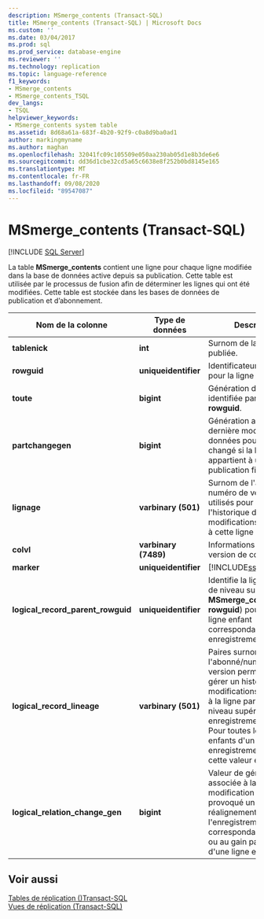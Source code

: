 ```yaml
---
description: MSmerge_contents (Transact-SQL)
title: MSmerge_contents (Transact-SQL) | Microsoft Docs
ms.custom: ''
ms.date: 03/04/2017
ms.prod: sql
ms.prod_service: database-engine
ms.reviewer: ''
ms.technology: replication
ms.topic: language-reference
f1_keywords:
- MSmerge_contents
- MSmerge_contents_TSQL
dev_langs:
- TSQL
helpviewer_keywords:
- MSmerge_contents system table
ms.assetid: 8d68a61a-683f-4b20-92f9-c0a8d9ba0ad1
author: markingmyname
ms.author: maghan
ms.openlocfilehash: 32041fc09c105509e050aa230ab05d1e8b3de6e6
ms.sourcegitcommit: dd36d1cbe32cd5a65c6638e8f252b0bd8145e165
ms.translationtype: MT
ms.contentlocale: fr-FR
ms.lasthandoff: 09/08/2020
ms.locfileid: "89547087"
---
```

# <a name="msmerge_contents-transact-sql"></a>MSmerge_contents (Transact-SQL)
[!INCLUDE [SQL Server](../../includes/applies-to-version/sqlserver.md)]

  La table **MSmerge_contents** contient une ligne pour chaque ligne modifiée dans la base de données active depuis sa publication. Cette table est utilisée par le processus de fusion afin de déterminer les lignes qui ont été modifiées. Cette table est stockée dans les bases de données de publication et d’abonnement.  
  
|Nom de la colonne|Type de données|Description|  
|-----------------|---------------|-----------------|  
|**tablenick**|**int**|Surnom de la table publiée.|  
|**rowguid**|**uniqueidentifier**|Identificateur de ligne pour la ligne concernée.|  
|**toute**|**bigint**|Génération de la ligne identifiée par **tablenick** et **rowguid**.|  
|**partchangegen**|**bigint**|Génération associée à la dernière modification de données pouvant avoir changé si la ligne appartient à une publication filtrée|  
|**lignage**|**varbinary (501)**|Surnom de l'abonné et numéro de version utilisés pour mettre à jour l'historique des modifications apportées à cette ligne|  
|**colvl**|**varbinary (7489)**|Informations relatives à la version de colonne|  
|**marker**|**uniqueidentifier**|[!INCLUDE[ssInternalOnly](../../includes/ssinternalonly-md.md)]|  
|**logical_record_parent_rowguid**|**uniqueidentifier**|Identifie la ligne parente de niveau supérieur dans **MSmerge_contents** (par **rowguid**) pour chaque ligne enfant correspondante dans un enregistrement logique.|  
|**logical_record_lineage**|**varbinary (501)**|Paires surnom de l'abonné/numéro de version permettant de gérer un historique des modifications apportées à la ligne parente de niveau supérieur dans un enregistrement logique. Pour toutes les lignes enfants d'un enregistrement logique, cette valeur est NULL.|  
|**logical_relation_change_gen**|**bigint**|Valeur de génération associée à la dernière modification ayant provoqué un réalignement de l'enregistrement logique, correspondant à la perte ou au gain par celui-ci d'une ligne existante.|  
  
## <a name="see-also"></a>Voir aussi  
 [Tables de réplication &#40;&#41;Transact-SQL ](../../relational-databases/system-tables/replication-tables-transact-sql.md)   
 [Vues de réplication &#40;Transact-SQL&#41;](../../relational-databases/system-views/replication-views-transact-sql.md)  
  
  

